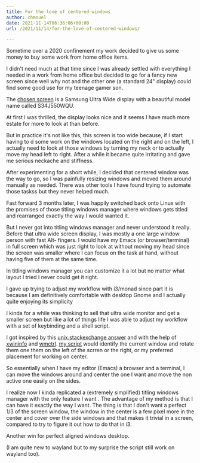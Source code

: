 ```yaml
---
title: For the love of centered windows
author: chmouel
date: 2021-11-14T06:36:06+00:00
url: /2021/11/14/for-the-love-of-centered-windows/

---
```

Sometime over a 2020 confinement my work decided to give us some money to buy some work from home office items.

I didn't need much at that time since I was already settled with everything I needed in a work from home office but decided to go for a fancy new screen since well why not and the other one (a standard 24" display) could find some good use for my teenage gamer son.

The [chosen screen][1] is a Samsung Ultra Wide display with a beautiful model name called S34J550WQU.

At first I was thrilled, the display looks nice and it seems I have much more estate for more to look at than before.

But in practice it's not like this, this screen is too wide because, if I start having to d some work on the windows located on the right and on the left, I actually need to look at those windows by turning my neck or to actually move my head left to right. After a while it became quite irritating and gave me serious neckache and stiffness.

After experimenting for a short while, I decided that centered window was the way to go, so I was painfully resizing windows and moved them around manually as needed. There was other tools I have found trying to automate those taskss but they never helped much.

Fast forward 3 months later, I was happily switched back onto Linux with the promises of those titling windows manager where windows gets titled and rearranged exactly the way I would wanted it.

But I never got into titling windows manager and never understood it really. Before that ultra wide screen display, I was mostly a one large window person with fast Alt-<Tab> fingers. I would have my Emacs (or browser/terminal) in full screen which was just right to look at without moving my head since the screen was smaller where I can focus on the task at hand, without having five of them at the same time.

In titling windows manager you can customize it a lot but no matter what layout I tried I never could get it right.

I gave up trying to adjust my workflow with i3/monad since part it is because I am definitively comfortable with desktop Gnome and I actually quite enjoying its simplicity

I kinda for a while was thinking to sell that ultra wide monitor and get a smaller screen but like a lot of things life I was able to adjust my workflow with a set of keybinding and a shell script.

I got inspired by this [unix.stackexchange answer][2] and with the help of [xwininfo][3] and [wmctrl][4]. [my script][5] would identify the current window and rotate them one them on the left of the scrren or the right, or my preferred placement for working on center.

So essentially when I have my editor (Emacs) a browser and a terminal, I can move the windows around and center the one I want and move the non active one easily on the sides.

I realize now I kinda replicated a (extremely simplified) titling windows manager with the only feature I want . The advantage of my method is that I can have it exactly the way I want. The thing is that I don't want a perfect 1/3 of the screen window, the window in the center is a few pixel more in the center and cover over the side windows and that makes it trivial in a screen, compared to try to figure it out how to do that in i3.

Another win for perfect aligned windows desktop.

(I am quite new to wayland but to my surprise the script still work on wayland too).

 [1]: https://www.amazon.fr/dp/B07J4CZYND/ref=pe_3044141_185740131_TE_item
 [2]: https://unix.stackexchange.com/a/53228
 [3]: https://linux.die.net/man/1/xwininfo
 [4]: https://en.wikipedia.org/wiki/Wmctrl
 [5]: https://github.com/chmouel/chmouzies/blob/master/misc/wmctrl-resize-and-center.sh
